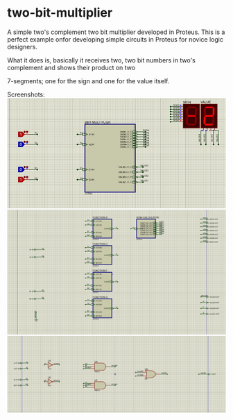 # two-bit-multiplier
A simple two's complement two bit multiplier developed in Proteus.
This is a perfect example onfor developing simple circuits in Proteus for novice logic designers.

What it does is, basically it receives two, two bit numbers in two's complement and shows their product on two 

7-segments; one for the sign and one for the value itself.


Screenshots:
 ![Alt text](/screenshots/1.jpg?raw=true "Main Circuit")
 ![Alt text](/screenshots/2.jpg?raw=true "Sub Circuit")
 ![Alt text](/screenshots/3.jpg?raw=true "Sub Circuit")

